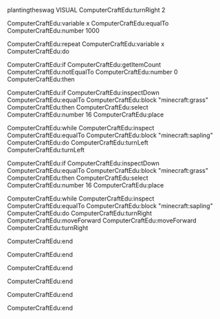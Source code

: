 plantingtheswag
VISUAL
ComputerCraftEdu:turnRight 2

ComputerCraftEdu:variable x
ComputerCraftEdu:equalTo
ComputerCraftEdu:number 1000

ComputerCraftEdu:repeat
ComputerCraftEdu:variable x
ComputerCraftEdu:do

ComputerCraftEdu:if
ComputerCraftEdu:getItemCount
ComputerCraftEdu:notEqualTo
ComputerCraftEdu:number 0
ComputerCraftEdu:then

ComputerCraftEdu:if
ComputerCraftEdu:inspectDown
ComputerCraftEdu:equalTo
ComputerCraftEdu:block "minecraft:grass"
ComputerCraftEdu:then
ComputerCraftEdu:select
ComputerCraftEdu:number 16
ComputerCraftEdu:place

ComputerCraftEdu:while
ComputerCraftEdu:inspect
ComputerCraftEdu:equalTo
ComputerCraftEdu:block "minecraft:sapling"
ComputerCraftEdu:do
ComputerCraftEdu:turnLeft
ComputerCraftEdu:turnLeft

ComputerCraftEdu:if
ComputerCraftEdu:inspectDown
ComputerCraftEdu:equalTo
ComputerCraftEdu:block "minecraft:grass"
ComputerCraftEdu:then
ComputerCraftEdu:select
ComputerCraftEdu:number 16
ComputerCraftEdu:place

ComputerCraftEdu:while
ComputerCraftEdu:inspect
ComputerCraftEdu:equalTo
ComputerCraftEdu:block "minecraft:sapling"
ComputerCraftEdu:do
ComputerCraftEdu:turnRight
ComputerCraftEdu:moveForward
ComputerCraftEdu:moveForward
ComputerCraftEdu:turnRight

ComputerCraftEdu:end

ComputerCraftEdu:end

ComputerCraftEdu:end

ComputerCraftEdu:end

ComputerCraftEdu:end

ComputerCraftEdu:end
